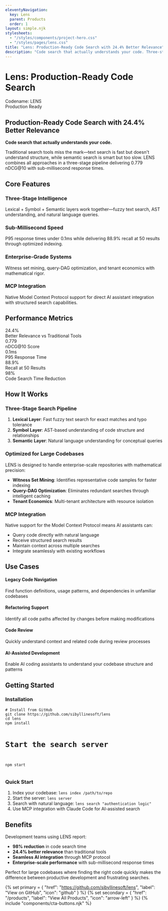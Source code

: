 ```yaml
---
eleventyNavigation:
  key: Lens
  parent: Products
  order: 1
layout: simple.njk
stylesheets:
  - "/styles/components/project-hero.css"
  - "/styles/pages/lens.css"
title: "Lens: Production-Ready Code Search with 24.4% Better Relevance"
description: "Code search that actually understands your code. Three-stage intelligence with sub-millisecond response times."
---
```


# Lens: Production-Ready Code Search

<div class="project-hero">
  <div class="project-hero-visual">
    <i data-lucide="search" class="hero-icon"></i>
    <div class="project-codename">Codename: LENS</div>
    <div class="project-status">Production Ready</div>
  </div>
  <div class="project-hero-content">
    <h2>Production-Ready Code Search with 24.4% Better Relevance</h2>
    <p class="hero-tagline"><strong>Code search that actually understands your code.</strong></p>
    <p>Traditional search tools miss the mark—text search is fast but doesn't understand structure, while semantic search is smart but too slow. LENS combines all approaches in a three-stage pipeline delivering 0.779 nDCG@10 with sub-millisecond response times.</p>
  </div>
</div>

## Core Features

<div class="feature-grid">
  <div class="feature-card">
    <div class="feature-icon">
      <i data-lucide="layers"></i>
    </div>
    <h3>Three-Stage Intelligence</h3>
    <p>Lexical + Symbol + Semantic layers work together—fuzzy text search, AST understanding, and natural language queries.</p>
  </div>
  
  <div class="feature-card">
    <div class="feature-icon">
      <i data-lucide="zap"></i>
    </div>
    <h3>Sub-Millisecond Speed</h3>
    <p>P95 response times under 0.1ms while delivering 88.9% recall at 50 results through optimized indexing.</p>
  </div>
  
  <div class="feature-card">
    <div class="feature-icon">
      <i data-lucide="server"></i>
    </div>
    <h3>Enterprise-Grade Systems</h3>
    <p>Witness set mining, query-DAG optimization, and tenant economics with mathematical rigor.</p>
  </div>
  
  <div class="feature-card">
    <div class="feature-icon">
      <i data-lucide="plug"></i>
    </div>
    <h3>MCP Integration</h3>
    <p>Native Model Context Protocol support for direct AI assistant integration with structured search capabilities.</p>
  </div>
</div>

## Performance Metrics

<div class="metrics-section">
  <div class="metric-item">
    <div class="metric-number">24.4%</div>
    <div class="metric-label">Better Relevance vs Traditional Tools</div>
  </div>
  
  <div class="metric-item">
    <div class="metric-number">0.779</div>
    <div class="metric-label">nDCG@10 Score</div>
  </div>
  
  <div class="metric-item">
    <div class="metric-number">0.1ms</div>
    <div class="metric-label">P95 Response Time</div>
  </div>
  
  <div class="metric-item">
    <div class="metric-number">88.9%</div>
    <div class="metric-label">Recall at 50 Results</div>
  </div>
  
  <div class="metric-item">
    <div class="metric-number">98%</div>
    <div class="metric-label">Code Search Time Reduction</div>
  </div>
</div>

## How It Works

### Three-Stage Search Pipeline

1. **Lexical Layer**: Fast fuzzy text search for exact matches and typo tolerance
2. **Symbol Layer**: AST-based understanding of code structure and relationships
3. **Semantic Layer**: Natural language understanding for conceptual queries

### Optimized for Large Codebases

LENS is designed to handle enterprise-scale repositories with mathematical precision:

- **Witness Set Mining**: Identifies representative code samples for faster indexing
- **Query-DAG Optimization**: Eliminates redundant searches through intelligent caching
- **Tenant Economics**: Multi-tenant architecture with resource isolation

### MCP Integration

Native support for the Model Context Protocol means AI assistants can:
- Query code directly with natural language
- Receive structured search results
- Maintain context across multiple searches
- Integrate seamlessly with existing workflows

## Use Cases

<div class="use-case-list">
  <div class="use-case-item">
    <h4>Legacy Code Navigation</h4>
    <p>Find function definitions, usage patterns, and dependencies in unfamiliar codebases</p>
  </div>
  
  <div class="use-case-item">
    <h4>Refactoring Support</h4>
    <p>Identify all code paths affected by changes before making modifications</p>
  </div>
  
  <div class="use-case-item">
    <h4>Code Review</h4>
    <p>Quickly understand context and related code during review processes</p>
  </div>
  
  <div class="use-case-item">
    <h4>AI-Assisted Development</h4>
    <p>Enable AI coding assistants to understand your codebase structure and patterns</p>
  </div>
</div>

## Getting Started

<div class="getting-started-section">
  <div class="install-instructions">
    <h3>Installation</h3>
    <pre><code># Install from GitHub
git clone https://github.com/sibyllinesoft/lens
cd lens
npm install

# Start the search server
npm start</code></pre>
  </div>
  
  <div class="quick-start">
    <h3>Quick Start</h3>
    <ol>
      <li>Index your codebase: <code>lens index /path/to/repo</code></li>
      <li>Start the server: <code>lens server</code></li>
      <li>Search with natural language: <code>lens search "authentication logic"</code></li>
      <li>Use MCP integration with Claude Code for AI-assisted search</li>
    </ol>
  </div>
</div>

## Benefits

Development teams using LENS report:

- **98% reduction** in code search time
- **24.4% better relevance** than traditional tools
- **Seamless AI integration** through MCP protocol
- **Enterprise-scale performance** with sub-millisecond response times

Perfect for large codebases where finding the right code quickly makes the difference between productive development and frustrating searches.

{% set primary = {
  "href": "https://github.com/sibyllinesoft/lens",
  "label": "View on GitHub",
  "icon": "github"
} %}
{% set secondary = {
  "href": "/products",
  "label": "View All Products",
  "icon": "arrow-left"
} %}
{% include "components/cta-buttons.njk" %}

